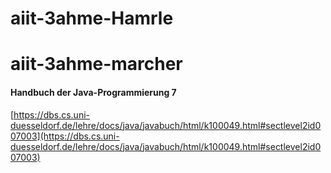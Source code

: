 # aiit-3ahme-Hamrle
# aiit-3ahme-marcher

#### Handbuch der Java-Programmierung 7
[https://dbs.cs.uni-duesseldorf.de/lehre/docs/java/javabuch/html/k100049.html#sectlevel2id007003](https://dbs.cs.uni-duesseldorf.de/lehre/docs/java/javabuch/html/k100049.html#sectlevel2id007003)
